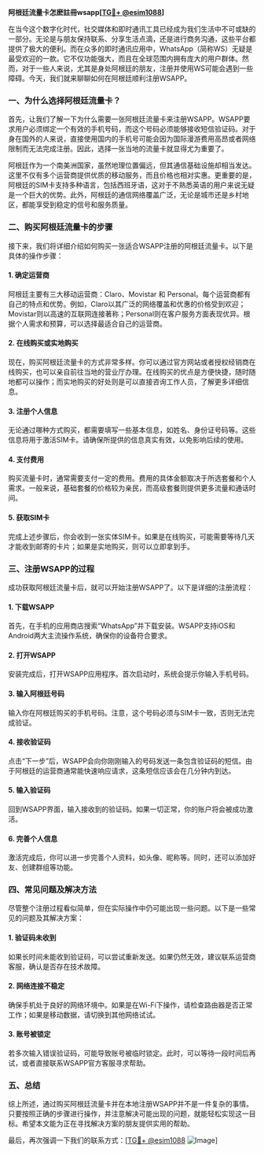 **阿根廷流量卡怎麽註冊wsapp[[TG💪+ @esim1088](https://t.me/s/esim1088)]**

在当今这个数字化时代，社交媒体和即时通讯工具已经成为我们生活中不可或缺的一部分。无论是与朋友保持联系、分享生活点滴，还是进行商务沟通，这些平台都提供了极大的便利。而在众多的即时通讯应用中，WhatsApp（简称WS）无疑是最受欢迎的一款。它不仅功能强大，而且在全球范围内拥有庞大的用户群体。然而，对于一些人来说，尤其是身处阿根廷的朋友，注册并使用WS可能会遇到一些障碍。今天，我们就来聊聊如何在阿根廷顺利注册WSAPP。

### 一、为什么选择阿根廷流量卡？

首先，让我们了解一下为什么需要一张阿根廷流量卡来注册WSAPP。WSAPP要求用户必须绑定一个有效的手机号码，而这个号码必须能够接收短信验证码。对于身在国外的人来说，直接使用国内的手机号可能会因为国际漫游费用高昂或者网络限制而无法完成注册。因此，选择一张当地的流量卡就显得尤为重要了。

阿根廷作为一个南美洲国家，虽然地理位置偏远，但其通信基础设施却相当发达。这里不仅有多个运营商提供优质的移动服务，而且价格也相对实惠。更重要的是，阿根廷的SIM卡支持多种语言，包括西班牙语，这对于不熟悉英语的用户来说无疑是一个巨大的优势。此外，阿根廷的通信网络覆盖广泛，无论是城市还是乡村地区，都能享受到稳定的信号和服务质量。

### 二、购买阿根廷流量卡的步骤

接下来，我们将详细介绍如何购买一张适合WSAPP注册的阿根廷流量卡。以下是具体的操作步骤：

#### 1. 确定运营商
阿根廷主要有三大移动运营商：Claro、Movistar 和 Personal。每个运营商都有自己的特点和优势。例如，Claro以其广泛的网络覆盖和优惠的价格受到欢迎；Movistar则以高速的互联网连接著称；Personal则在客户服务方面表现优异。根据个人需求和预算，可以选择最适合自己的运营商。

#### 2. 在线购买或实地购买
现在，购买阿根廷流量卡的方式非常多样。你可以通过官方网站或者授权经销商在线购买，也可以亲自前往当地的营业厅办理。在线购买的优点是方便快捷，随时随地都可以操作；而实地购买的好处则是可以直接咨询工作人员，了解更多详细信息。

#### 3. 注册个人信息
无论通过哪种方式购买，都需要填写一些基本信息，如姓名、身份证号码等。这些信息将用于激活SIM卡。请确保所提供的信息真实有效，以免影响后续的使用。

#### 4. 支付费用
购买流量卡时，通常需要支付一定的费用。费用的具体金额取决于所选套餐和个人需求。一般来说，基础套餐的价格较为亲民，而高级套餐则提供更多流量和通话时间。

#### 5. 获取SIM卡
完成上述步骤后，你会收到一张实体SIM卡。如果是在线购买，可能需要等待几天才能收到邮寄的卡片；如果是实地购买，则可以立即拿到手。

### 三、注册WSAPP的过程

成功获取阿根廷流量卡后，就可以开始注册WSAPP了。以下是详细的注册流程：

#### 1. 下载WSAPP
首先，在手机的应用商店搜索“WhatsApp”并下载安装。WSAPP支持iOS和Android两大主流操作系统，确保你的设备符合要求。

#### 2. 打开WSAPP
安装完成后，打开WSAPP应用程序。首次启动时，系统会提示你输入手机号码。

#### 3. 输入阿根廷号码
输入你在阿根廷购买的手机号码。注意，这个号码必须与SIM卡一致，否则无法完成验证。

#### 4. 接收验证码
点击“下一步”后，WSAPP会向你刚刚输入的号码发送一条包含验证码的短信。由于阿根廷的运营商通常能快速响应请求，这条短信应该会在几分钟内到达。

#### 5. 输入验证码
回到WSAPP界面，输入接收到的验证码。如果一切正常，你的账户将会被成功激活。

#### 6. 完善个人信息
激活完成后，你可以进一步完善个人资料，如头像、昵称等。同时，还可以添加好友、创建群组等功能。

### 四、常见问题及解决方法

尽管整个注册过程看似简单，但在实际操作中仍可能出现一些问题。以下是一些常见的问题及其解决方案：

#### 1. 验证码未收到
如果长时间未能收到验证码，可以尝试重新发送。如果仍然无效，建议联系运营商客服，确认是否存在技术故障。

#### 2. 网络连接不稳定
确保手机处于良好的网络环境中。如果是在Wi-Fi下操作，请检查路由器是否正常工作；如果是移动数据，请切换到其他网络试试。

#### 3. 账号被锁定
若多次输入错误验证码，可能导致账号被临时锁定。此时，可以等待一段时间后再试，或者直接联系WSAPP官方客服寻求帮助。

### 五、总结

综上所述，通过购买阿根廷流量卡并在本地注册WSAPP并不是一件复杂的事情。只要按照正确的步骤进行操作，并注意解决可能出现的问题，就能轻松实现这一目标。希望本文能为正在寻找解决方案的朋友提供实用的帮助。

最后，再次强调一下我们的联系方式：[[TG💪+ @esim1088](https://t.me/s/esim1088) ![Image](https://i.postimg.cc/4NQfJmqS/Snipaste-2025-05-13-00-14-12.png)]